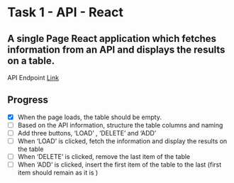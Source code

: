 # Task 1 - API - React
A single Page React application which fetches information from an API and displays the results on a table.
---
API Endpoint [Link](http://universities.hipolabs.com/search?country=Australia)

## Progress
- [x] When the page loads, the table should be empty.
- [ ] Based on the API information, structure the table columns and naming
- [ ] Add three buttons, ‘LOAD’ , ‘DELETE’ and ‘ADD’
- [ ] When ‘LOAD’ is clicked, fetch the information and display the results on the table
- [ ] When ‘DELETE’ is clicked, remove the last item of the table
- [ ] When ‘ADD’ is clicked, insert the first item of the table to the last (first item
should remain as it is )
